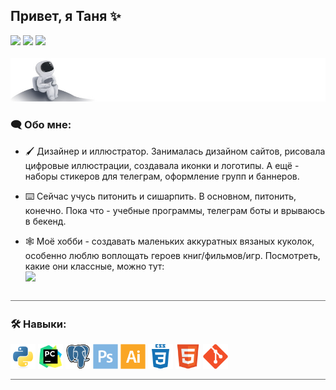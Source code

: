 ## Привет, я Таня ✨

<div id="badges">
  <a href="https://t.me/solea03"><img src="https://img.shields.io/badge/Telegram-5bf?logo=telegram&logoColor=white&style=for-the-badge"></a>
  <a href="https://vk.com/solea03"><img src="https://img.shields.io/badge/VKontakte-07f?logo=vk&logoColor=white&style=for-the-badge"></a>
  <a href="https://www.behance.net/solea815b63"><img src="https://img.shields.io/badge/Behance-04c?logo=behance&logoColor=white&style=for-the-badge"></a>
 </div>
<img src="https://komarev.com/ghpvc/?username=SoleaT&style=flat-square&color=blue" alt=""/>

<picture>
 <source media="(prefers-color-scheme: dark)" srcset="dark.jpg">
 <source media="(prefers-color-scheme: light)" srcset="light.jpg">
 <img alt="Solea" src="light.jpg">
</picture>

### :left_speech_bubble: Обо мне:
* :paintbrush: Дизайнер и иллюстратор. Занималась дизайном сайтов, рисовала цифровые иллюстрации, создавала иконки и логотипы. А ещё - наборы стикеров для телеграм, оформление групп и баннеров.

* ⌨️ Сейчас учусь питонить и сишарпить. В основном, питонить, конечно. Пока что - учебные программы, телеграм боты и врываюсь в бекенд.

* :spider_web: Моё хобби - создавать маленьких аккуратных вязаных куколок, особенно люблю воплощать героев книг/фильмов/игр. Посмотреть, какие они классные, можно тут:  
<a href="https://vk.com/solea_toys"><img src="https://img.shields.io/badge/VK SoleaToys-07f?logo=vk&logoColor=white&style=flat-square"></a>

<img src="123.jpg" width="100%" height="1">

### :hammer_and_wrench: Навыки:
<div>
  
  <img src="https://github.com/devicons/devicon/blob/master/icons/python/python-original.svg" title="Python" alt="Python" width="40" height="40"/> 
  <img src="https://github.com/devicons/devicon/blob/master/icons/pycharm/pycharm-original.svg" title="PyCharm" alt="PyCharm" width="40" height="40"/> 
  <img src="https://github.com/devicons/devicon/blob/master/icons/postgresql/postgresql-original.svg" title="PostgreSQL" alt="PostgreSQL" width="40" height="40"/>
  <img src="https://github.com/devicons/devicon/blob/master/icons/photoshop/photoshop-plain.svg" title="Photoshop" alt="Photoshop" width="40" height="40"/> 
  <img src="https://github.com/devicons/devicon/blob/master/icons/illustrator/illustrator-plain.svg" title="Illustrator" alt="Illustrator" width="40" height="40"/>
  <img src="https://github.com/devicons/devicon/blob/master/icons/css3/css3-plain-wordmark.svg"  title="CSS3" alt="CSS" width="40" height="40"/>
  <img src="https://github.com/devicons/devicon/blob/master/icons/html5/html5-original.svg" title="HTML5" alt="HTML" width="40" height="40"/>
  <img src="https://github.com/devicons/devicon/blob/master/icons/git/git-original.svg" title="Git" alt="Git" width="40" height="40"/>
 </div>
 <img src="123.jpg" width="100%" height="1">




 






